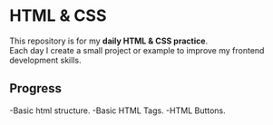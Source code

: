 # HTML & CSS 

This repository is for my **daily HTML & CSS practice**.  
Each day I create a small project or example to improve my frontend development skills.

## Progress
-Basic html structure.
-Basic HTML Tags.
-HTML Buttons.
